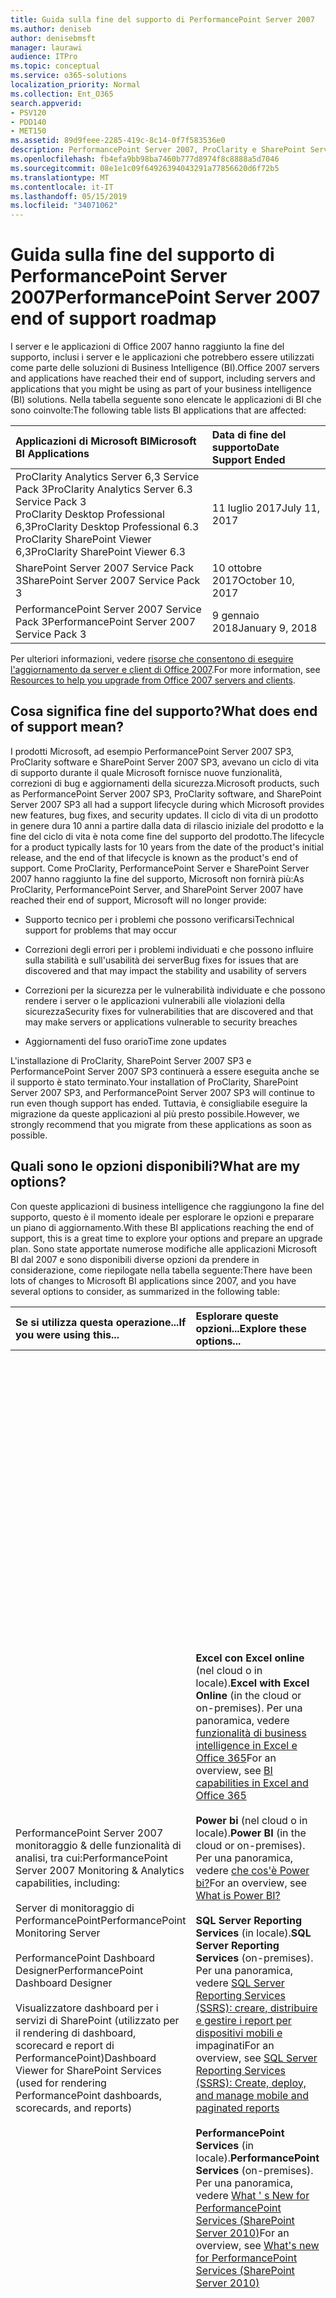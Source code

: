 ```yaml
---
title: Guida sulla fine del supporto di PerformancePoint Server 2007
ms.author: deniseb
author: denisebmsft
manager: laurawi
audience: ITPro
ms.topic: conceptual
ms.service: o365-solutions
localization_priority: Normal
ms.collection: Ent_O365
search.appverid:
- PSV120
- PDD140
- MET150
ms.assetid: 89d9feee-2285-419c-8c14-0f7f583536e0
description: PerformancePoint Server 2007, ProClarity e SharePoint Server 2007 hanno raggiunto la fine del supporto. Leggere questo articolo per pianificare l'aggiornamento della soluzione BI.
ms.openlocfilehash: fb4efa9bb98ba7460b777d8974f8c8888a5d7046
ms.sourcegitcommit: 08e1e1c09f64926394043291a77856620d6f72b5
ms.translationtype: MT
ms.contentlocale: it-IT
ms.lasthandoff: 05/15/2019
ms.locfileid: "34071062"
---
```

# <a name="performancepoint-server-2007-end-of-support-roadmap"></a><span data-ttu-id="acd2c-104">Guida sulla fine del supporto di PerformancePoint Server 2007</span><span class="sxs-lookup"><span data-stu-id="acd2c-104">PerformancePoint Server 2007 end of support roadmap</span></span>

<span data-ttu-id="acd2c-105">I server e le applicazioni di Office 2007 hanno raggiunto la fine del supporto, inclusi i server e le applicazioni che potrebbero essere utilizzati come parte delle soluzioni di Business Intelligence (BI).</span><span class="sxs-lookup"><span data-stu-id="acd2c-105">Office 2007 servers and applications have reached their end of support, including servers and applications that you might be using as part of your business intelligence (BI) solutions.</span></span> <span data-ttu-id="acd2c-106">Nella tabella seguente sono elencate le applicazioni di BI che sono coinvolte:</span><span class="sxs-lookup"><span data-stu-id="acd2c-106">The following table lists BI applications that are affected:</span></span>
  
|<span data-ttu-id="acd2c-107">**Applicazioni di Microsoft BI**</span><span class="sxs-lookup"><span data-stu-id="acd2c-107">**Microsoft BI Applications**</span></span>|<span data-ttu-id="acd2c-108">**Data di fine del supporto**</span><span class="sxs-lookup"><span data-stu-id="acd2c-108">**Date Support Ended**</span></span>|
|:-----|:-----|
|<span data-ttu-id="acd2c-109">ProClarity Analytics Server 6,3 Service Pack 3</span><span class="sxs-lookup"><span data-stu-id="acd2c-109">ProClarity Analytics Server 6.3 Service Pack 3</span></span>  <br/> <span data-ttu-id="acd2c-110">ProClarity Desktop Professional 6,3</span><span class="sxs-lookup"><span data-stu-id="acd2c-110">ProClarity Desktop Professional 6.3</span></span>  <br/> <span data-ttu-id="acd2c-111">ProClarity SharePoint Viewer 6,3</span><span class="sxs-lookup"><span data-stu-id="acd2c-111">ProClarity SharePoint Viewer 6.3</span></span>  <br/> |<span data-ttu-id="acd2c-112">11 luglio 2017</span><span class="sxs-lookup"><span data-stu-id="acd2c-112">July 11, 2017</span></span>  <br/> |
|<span data-ttu-id="acd2c-113">SharePoint Server 2007 Service Pack 3</span><span class="sxs-lookup"><span data-stu-id="acd2c-113">SharePoint Server 2007 Service Pack 3</span></span>  <br/> |<span data-ttu-id="acd2c-114">10 ottobre 2017</span><span class="sxs-lookup"><span data-stu-id="acd2c-114">October 10, 2017</span></span>  <br/> |
|<span data-ttu-id="acd2c-115">PerformancePoint Server 2007 Service Pack 3</span><span class="sxs-lookup"><span data-stu-id="acd2c-115">PerformancePoint Server 2007 Service Pack 3</span></span>  <br/> |<span data-ttu-id="acd2c-116">9 gennaio 2018</span><span class="sxs-lookup"><span data-stu-id="acd2c-116">January 9, 2018</span></span>  <br/> |
   
<span data-ttu-id="acd2c-117">Per ulteriori informazioni, vedere [risorse che consentono di eseguire l'aggiornamento da server e client di Office 2007](upgrade-from-office-2007-servers-and-products.md).</span><span class="sxs-lookup"><span data-stu-id="acd2c-117">For more information, see [Resources to help you upgrade from Office 2007 servers and clients](upgrade-from-office-2007-servers-and-products.md).</span></span>
  
## <a name="what-does-end-of-support-mean"></a><span data-ttu-id="acd2c-118">Cosa significa fine del supporto?</span><span class="sxs-lookup"><span data-stu-id="acd2c-118">What does end of support mean?</span></span>

<span data-ttu-id="acd2c-119">I prodotti Microsoft, ad esempio PerformancePoint Server 2007 SP3, ProClarity software e SharePoint Server 2007 SP3, avevano un ciclo di vita di supporto durante il quale Microsoft fornisce nuove funzionalità, correzioni di bug e aggiornamenti della sicurezza.</span><span class="sxs-lookup"><span data-stu-id="acd2c-119">Microsoft products, such as PerformancePoint Server 2007 SP3, ProClarity software, and SharePoint Server 2007 SP3 all had a support lifecycle during which Microsoft provides new features, bug fixes, and security updates.</span></span> <span data-ttu-id="acd2c-120">Il ciclo di vita di un prodotto in genere dura 10 anni a partire dalla data di rilascio iniziale del prodotto e la fine del ciclo di vita è nota come fine del supporto del prodotto.</span><span class="sxs-lookup"><span data-stu-id="acd2c-120">The lifecycle for a product typically lasts for 10 years from the date of the product's initial release, and the end of that lifecycle is known as the product's end of support.</span></span> <span data-ttu-id="acd2c-121">Come ProClarity, PerformancePoint Server e SharePoint Server 2007 hanno raggiunto la fine del supporto, Microsoft non fornirà più:</span><span class="sxs-lookup"><span data-stu-id="acd2c-121">As ProClarity, PerformancePoint Server, and SharePoint Server 2007 have reached their end of support, Microsoft will no longer provide:</span></span>
  
- <span data-ttu-id="acd2c-122">Supporto tecnico per i problemi che possono verificarsi</span><span class="sxs-lookup"><span data-stu-id="acd2c-122">Technical support for problems that may occur</span></span>
    
- <span data-ttu-id="acd2c-123">Correzioni degli errori per i problemi individuati e che possono influire sulla stabilità e sull'usabilità dei server</span><span class="sxs-lookup"><span data-stu-id="acd2c-123">Bug fixes for issues that are discovered and that may impact the stability and usability of servers</span></span>
    
- <span data-ttu-id="acd2c-124">Correzioni per la sicurezza per le vulnerabilità individuate e che possono rendere i server o le applicazioni vulnerabili alle violazioni della sicurezza</span><span class="sxs-lookup"><span data-stu-id="acd2c-124">Security fixes for vulnerabilities that are discovered and that may make servers or applications vulnerable to security breaches</span></span>
    
- <span data-ttu-id="acd2c-125">Aggiornamenti del fuso orario</span><span class="sxs-lookup"><span data-stu-id="acd2c-125">Time zone updates</span></span>
    
<span data-ttu-id="acd2c-126">L'installazione di ProClarity, SharePoint Server 2007 SP3 e PerformancePoint Server 2007 SP3 continuerà a essere eseguita anche se il supporto è stato terminato.</span><span class="sxs-lookup"><span data-stu-id="acd2c-126">Your installation of ProClarity, SharePoint Server 2007 SP3, and PerformancePoint Server 2007 SP3 will continue to run even though support has ended.</span></span> <span data-ttu-id="acd2c-127">Tuttavia, è consigliabile eseguire la migrazione da queste applicazioni al più presto possibile.</span><span class="sxs-lookup"><span data-stu-id="acd2c-127">However, we strongly recommend that you migrate from these applications as soon as possible.</span></span>
  
## <a name="what-are-my-options"></a><span data-ttu-id="acd2c-128">Quali sono le opzioni disponibili?</span><span class="sxs-lookup"><span data-stu-id="acd2c-128">What are my options?</span></span>

<span data-ttu-id="acd2c-129">Con queste applicazioni di business intelligence che raggiungono la fine del supporto, questo è il momento ideale per esplorare le opzioni e preparare un piano di aggiornamento.</span><span class="sxs-lookup"><span data-stu-id="acd2c-129">With these BI applications reaching the end of support, this is a great time to explore your options and prepare an upgrade plan.</span></span> <span data-ttu-id="acd2c-130">Sono state apportate numerose modifiche alle applicazioni Microsoft BI dal 2007 e sono disponibili diverse opzioni da prendere in considerazione, come riepilogate nella tabella seguente:</span><span class="sxs-lookup"><span data-stu-id="acd2c-130">There have been lots of changes to Microsoft BI applications since 2007, and you have several options to consider, as summarized in the following table:</span></span>
  
|<span data-ttu-id="acd2c-131">**Se si utilizza questa operazione...**</span><span class="sxs-lookup"><span data-stu-id="acd2c-131">**If you were using this...**</span></span>|<span data-ttu-id="acd2c-132">**Esplorare queste opzioni...**</span><span class="sxs-lookup"><span data-stu-id="acd2c-132">**Explore these options...**</span></span>|<span data-ttu-id="acd2c-133">**Tieni presente che...**</span><span class="sxs-lookup"><span data-stu-id="acd2c-133">**And keep this in mind...**</span></span>|
|:-----|:-----|:-----|
| <span data-ttu-id="acd2c-134">PerformancePoint Server 2007 monitoraggio &amp; delle funzionalità di analisi, tra cui:</span><span class="sxs-lookup"><span data-stu-id="acd2c-134">PerformancePoint Server 2007 Monitoring &amp; Analytics capabilities, including:</span></span>  <br/><br/>  <span data-ttu-id="acd2c-135">Server di monitoraggio di PerformancePoint</span><span class="sxs-lookup"><span data-stu-id="acd2c-135">PerformancePoint Monitoring Server</span></span>  <br/><br/>  <span data-ttu-id="acd2c-136">PerformancePoint Dashboard Designer</span><span class="sxs-lookup"><span data-stu-id="acd2c-136">PerformancePoint Dashboard Designer</span></span>  <br/><br/>  <span data-ttu-id="acd2c-137">Visualizzatore dashboard per i servizi di SharePoint (utilizzato per il rendering di dashboard, scorecard e report di PerformancePoint)</span><span class="sxs-lookup"><span data-stu-id="acd2c-137">Dashboard Viewer for SharePoint Services (used for rendering PerformancePoint dashboards, scorecards, and reports)</span></span>  <br/> |<span data-ttu-id="acd2c-138">**Excel con Excel online** (nel cloud o in locale).</span><span class="sxs-lookup"><span data-stu-id="acd2c-138">**Excel with Excel Online** (in the cloud or on-premises).</span></span> <span data-ttu-id="acd2c-139">Per una panoramica, vedere [funzionalità di business intelligence in Excel e Office 365](https://support.office.com/article/26c0548e-124c-4fd3-aab3-5f64568cb743.aspx)</span><span class="sxs-lookup"><span data-stu-id="acd2c-139">For an overview, see [BI capabilities in Excel and Office 365](https://support.office.com/article/26c0548e-124c-4fd3-aab3-5f64568cb743.aspx)</span></span> <br/><br/> <span data-ttu-id="acd2c-140">**Power bi** (nel cloud o in locale).</span><span class="sxs-lookup"><span data-stu-id="acd2c-140">**Power BI** (in the cloud or on-premises).</span></span> <span data-ttu-id="acd2c-141">Per una panoramica, vedere [che cos'è Power bi?](https://go.microsoft.com/fwlink/?linkid=841341)</span><span class="sxs-lookup"><span data-stu-id="acd2c-141">For an overview, see [What is Power BI?](https://go.microsoft.com/fwlink/?linkid=841341)</span></span> <br/><br/> <span data-ttu-id="acd2c-142">**SQL Server Reporting Services** (in locale).</span><span class="sxs-lookup"><span data-stu-id="acd2c-142">**SQL Server Reporting Services** (on-premises).</span></span> <span data-ttu-id="acd2c-143">Per una panoramica, vedere [SQL Server Reporting Services (SSRS): creare, distribuire e gestire i report per dispositivi mobili e](https://go.microsoft.com/fwlink/?linkid=841342) impaginati</span><span class="sxs-lookup"><span data-stu-id="acd2c-143">For an overview, see [SQL Server Reporting Services (SSRS): Create, deploy, and manage mobile and paginated reports](https://go.microsoft.com/fwlink/?linkid=841342)</span></span> <br/><br/> <span data-ttu-id="acd2c-144">**PerformancePoint Services** (in locale).</span><span class="sxs-lookup"><span data-stu-id="acd2c-144">**PerformancePoint Services** (on-premises).</span></span> <span data-ttu-id="acd2c-145">Per una panoramica, vedere [What ' s New for PerformancePoint Services (SharePoint Server 2010)](https://go.microsoft.com/fwlink/?linkid=841343)</span><span class="sxs-lookup"><span data-stu-id="acd2c-145">For an overview, see [What's new for PerformancePoint Services (SharePoint Server 2010)](https://go.microsoft.com/fwlink/?linkid=841343)</span></span> <br/> |<span data-ttu-id="acd2c-146">Excel ed Excel online sono disponibili come soluzioni online (basate su cloud) o in locale.</span><span class="sxs-lookup"><span data-stu-id="acd2c-146">Excel and Excel Online are available as either online (cloud-based) or on-premises solutions.</span></span> <span data-ttu-id="acd2c-147">Molte esigenze di creazione di report e dashboard possono essere soddisfatte con le funzionalità di Excel con Excel online.</span><span class="sxs-lookup"><span data-stu-id="acd2c-147">Many reporting and dashboard needs can be met with the capabilities of Excel with Excel Online.</span></span>  <br/><br/> <span data-ttu-id="acd2c-148">Power BI è disponibile come soluzione online o locale.</span><span class="sxs-lookup"><span data-stu-id="acd2c-148">Power BI is available as either an online or an on-premises solution.</span></span> <span data-ttu-id="acd2c-149">Power BI non è incluso in Office 365, ma è possibile iniziare a usare Power BI gratuitamente e, in base all'utilizzo dei dati e alle esigenze aziendali, eseguire l'aggiornamento a Power BI Pro.</span><span class="sxs-lookup"><span data-stu-id="acd2c-149">Power BI is not included in Office 365, but you can get started using Power BI for free, and then, depending on your data usage and business needs, upgrade to Power BI Pro.</span></span> <br/> <br/> <span data-ttu-id="acd2c-150">Reporting Services e PerformancePoint Services sono entrambe soluzioni locali.</span><span class="sxs-lookup"><span data-stu-id="acd2c-150">Reporting Services and PerformancePoint Services are both on-premises solutions.</span></span>  <br/><br/> <span data-ttu-id="acd2c-151">PerformancePoint Services è disponibile in SharePoint Server 2010, SharePoint Server 2013 e SharePoint Server 2016.</span><span class="sxs-lookup"><span data-stu-id="acd2c-151">PerformancePoint Services is available in SharePoint Server 2010, SharePoint Server 2013, and SharePoint Server 2016.</span></span> <br/> <br/> <span data-ttu-id="acd2c-152">Alcune caratteristiche e i tipi di report disponibili in PerformancePoint Server 2007 non sono disponibili in Excel, Power BI, Reporting Services o PerformancePoint Services.</span><span class="sxs-lookup"><span data-stu-id="acd2c-152">Some features and report types that were available in PerformancePoint Server 2007 are not available in Excel, Power BI, Reporting Services, or PerformancePoint Services.</span></span> <span data-ttu-id="acd2c-153">È consigliabile esaminare le funzionalità disponibili per determinare la soluzione ottimale per le proprie esigenze aziendali.</span><span class="sxs-lookup"><span data-stu-id="acd2c-153">You'll want to review the available features to determine the best solution for your business needs.</span></span>  <br/> |
| <span data-ttu-id="acd2c-154">Software di ProClarity, tra cui:</span><span class="sxs-lookup"><span data-stu-id="acd2c-154">ProClarity software, including:</span></span> <br/> <br/>  <span data-ttu-id="acd2c-155">ProClarity Desktop Professional</span><span class="sxs-lookup"><span data-stu-id="acd2c-155">ProClarity Desktop Professional</span></span>  <br/> <br/> <span data-ttu-id="acd2c-156">ProClarity Analytics Server</span><span class="sxs-lookup"><span data-stu-id="acd2c-156">ProClarity Analytics Server</span></span>  <br/> <br/> <span data-ttu-id="acd2c-157">Visualizzatore di ProClarity di SharePoint</span><span class="sxs-lookup"><span data-stu-id="acd2c-157">ProClarity SharePoint Viewer</span></span>  <br/> |<span data-ttu-id="acd2c-158">**Collaborare con un partner Microsoft** per identificare una soluzione più adatta alle proprie esigenze.</span><span class="sxs-lookup"><span data-stu-id="acd2c-158">**Work with a Microsoft partner** to identify a solution that best meets your needs.</span></span> <span data-ttu-id="acd2c-159">Visitare il [centro per i partner Microsoft](https://go.microsoft.com/fwlink/?linkid=841249)</span><span class="sxs-lookup"><span data-stu-id="acd2c-159">Visit the [Microsoft Partner Center](https://go.microsoft.com/fwlink/?linkid=841249)</span></span> <br/><br/> <span data-ttu-id="acd2c-160">È inoltre possibile valutare l'utilizzo di Excel con Excel online, Power BI, SQL Server Reporting Services o PerformancePoint Services.</span><span class="sxs-lookup"><span data-stu-id="acd2c-160">You can also consider using Excel with Excel Online, Power BI, SQL Server Reporting Services, or PerformancePoint Services.</span></span>  <br/> |<span data-ttu-id="acd2c-161">Molte, ma non tutte, le caratteristiche e le funzionalità disponibili nel software di ProClarity sono disponibili in altre offerte Microsoft, tra cui Excel, Power BI, Reporting Services e PerformancePoint Services.</span><span class="sxs-lookup"><span data-stu-id="acd2c-161">Several, but not all, features and capabilities that were available in ProClarity software are available in other Microsoft offerings, including Excel, Power BI, Reporting Services, and PerformancePoint Services.</span></span>  <br/> |
|<span data-ttu-id="acd2c-162">Indicatori KPI di SharePoint Server 2007, detti anche indicatori KPI MOSS</span><span class="sxs-lookup"><span data-stu-id="acd2c-162">SharePoint Server 2007 KPIs (also called MOSS KPIs)</span></span>  <br/> |<span data-ttu-id="acd2c-163">**Excel con Excel Services** (Excel Services è ora definito Excel online).</span><span class="sxs-lookup"><span data-stu-id="acd2c-163">**Excel with Excel Services** (Excel Services is now referred to as Excel Online).</span></span> <span data-ttu-id="acd2c-164">Per una panoramica, vedere [Business Intelligence in Excel ed Excel Services (SharePoint Server 2013)](https://support.office.com/article/2740f10c-579d-4b40-a1d9-7beb5d38547c.aspx)</span><span class="sxs-lookup"><span data-stu-id="acd2c-164">For an overview, see [Business intelligence in Excel and Excel Services (SharePoint Server 2013)](https://support.office.com/article/2740f10c-579d-4b40-a1d9-7beb5d38547c.aspx)</span></span> <br/> |<span data-ttu-id="acd2c-165">Gli indicatori KPI MOSS creati con SharePoint Server 2007 possono essere utilizzati in SharePoint Server 2010, SharePoint Server 2013 e SharePoint Server 2016; Tuttavia, non è possibile creare nuovi indicatori KPI MOSS.</span><span class="sxs-lookup"><span data-stu-id="acd2c-165">MOSS KPIs that were created using SharePoint Server 2007 can be used in SharePoint Server 2010, SharePoint Server 2013, and SharePoint Server 2016; however, new MOSS KPIs cannot be created.</span></span>  <br/> |
|<span data-ttu-id="acd2c-166">Excel 2007</span><span class="sxs-lookup"><span data-stu-id="acd2c-166">Excel 2007</span></span>  <br/> |<span data-ttu-id="acd2c-167">**Excel con Excel online** (nel cloud o in locale).</span><span class="sxs-lookup"><span data-stu-id="acd2c-167">**Excel with Excel Online** (in the cloud or on-premises).</span></span> <span data-ttu-id="acd2c-168">Per una panoramica, vedere [funzionalità di business intelligence in Excel e Office 365](https://support.office.com/article/26c0548e-124c-4fd3-aab3-5f64568cb743.aspx)</span><span class="sxs-lookup"><span data-stu-id="acd2c-168">For an overview, see [BI capabilities in Excel and Office 365](https://support.office.com/article/26c0548e-124c-4fd3-aab3-5f64568cb743.aspx)</span></span> <br/><br/> <span data-ttu-id="acd2c-169">**Power bi** (nel cloud o in locale).</span><span class="sxs-lookup"><span data-stu-id="acd2c-169">**Power BI** (in the cloud or on-premises).</span></span> <span data-ttu-id="acd2c-170">Per una panoramica, vedere [che cos'è Power bi?](https://go.microsoft.com/fwlink/?linkid=841341)</span><span class="sxs-lookup"><span data-stu-id="acd2c-170">For an overview, see [What is Power BI?](https://go.microsoft.com/fwlink/?linkid=841341)</span></span> <br/> |<span data-ttu-id="acd2c-171">Sia Excel con Excel online sia Power BI offrono all'organizzazione soluzioni basate sul cloud e in locale, con supporto per un'ampia gamma di origini dati.</span><span class="sxs-lookup"><span data-stu-id="acd2c-171">Both Excel with Excel Online and Power BI offer your organization cloud-based and on-premises solutions, with support for a wide variety of data sources.</span></span>  <br/> |
   
### <a name="what-if-i-need-help-selecting-a-solution"></a><span data-ttu-id="acd2c-172">Che cosa succede se si ha bisogno di assistenza selezionando una soluzione?</span><span class="sxs-lookup"><span data-stu-id="acd2c-172">What if I need help selecting a solution?</span></span>

<span data-ttu-id="acd2c-173">Con molte scelte di business intelligence disponibili, potrebbe sembrare preponderante determinare l'opzione migliore.</span><span class="sxs-lookup"><span data-stu-id="acd2c-173">With so many BI choices available, it might seem overwhelming to determine which option is best.</span></span> <span data-ttu-id="acd2c-174">È disponibile una guida online per aiutarti.</span><span class="sxs-lookup"><span data-stu-id="acd2c-174">We have an online guide available to help you.</span></span> <span data-ttu-id="acd2c-175">Vedere [scelta degli strumenti di Business Intelligence (BI) di Microsoft per l'analisi e la creazione di report](https://go.microsoft.com/fwlink/?linkid=839877).</span><span class="sxs-lookup"><span data-stu-id="acd2c-175">See [Choosing Microsoft Business Intelligence (BI) tools for analysis and reporting](https://go.microsoft.com/fwlink/?linkid=839877).</span></span>
  
### <a name="what-happens-if-i-dont-upgrade-now"></a><span data-ttu-id="acd2c-176">Cosa succede se non si esegue l'aggiornamento?</span><span class="sxs-lookup"><span data-stu-id="acd2c-176">What happens if I don't upgrade now?</span></span>

<span data-ttu-id="acd2c-177">È possibile scegliere di non eseguire l'aggiornamento in questo momento.</span><span class="sxs-lookup"><span data-stu-id="acd2c-177">You can choose to not upgrade at this time.</span></span> <span data-ttu-id="acd2c-178">I server e le applicazioni esistenti continueranno a essere eseguiti.</span><span class="sxs-lookup"><span data-stu-id="acd2c-178">Your existing servers and applications will continue to run.</span></span> <span data-ttu-id="acd2c-179">Tuttavia, non si riceveranno ulteriori aggiornamenti, inclusi gli aggiornamenti della sicurezza, dopo la fine del supporto.</span><span class="sxs-lookup"><span data-stu-id="acd2c-179">However, you won't receive any further updates - including security updates - after support has ended.</span></span> <span data-ttu-id="acd2c-180">Se si verifica un problema con le applicazioni server, non sarà possibile ottenere assistenza dal supporto tecnico Microsoft.</span><span class="sxs-lookup"><span data-stu-id="acd2c-180">And, if something goes wrong with your server applications, you won't be able to get help from Microsoft technical support.</span></span>
  
## <a name="how-do-i-plan-my-upgrade"></a><span data-ttu-id="acd2c-181">Come si pianifica l'aggiornamento?</span><span class="sxs-lookup"><span data-stu-id="acd2c-181">How do I plan my upgrade?</span></span>

<span data-ttu-id="acd2c-182">Dopo aver esplorato le opzioni di aggiornamento, il passaggio successivo consiste nel preparare un piano di aggiornamento.</span><span class="sxs-lookup"><span data-stu-id="acd2c-182">After you have explored your upgrade options, your next step is to prepare an upgrade plan.</span></span> <span data-ttu-id="acd2c-183">Nelle sezioni seguenti sono incluse informazioni e collegamenti a risorse aggiuntive che consentono di pianificare la soluzione.</span><span class="sxs-lookup"><span data-stu-id="acd2c-183">The following sections include information and links to additional resources to help you plan your solution.</span></span> <span data-ttu-id="acd2c-184">Per quanto riguarda le applicazioni di Microsoft BI, sono disponibili quattro opzioni principali, tra cui due che funzionano sia nel cloud o in locale, che sono soluzioni solo in locale:</span><span class="sxs-lookup"><span data-stu-id="acd2c-184">When it comes to Microsoft BI applications, you have four main options, including two that work both in the cloud or on-premises, and two that are on-premises-only solutions:</span></span>
  
|<span data-ttu-id="acd2c-185">**Opzione**</span><span class="sxs-lookup"><span data-stu-id="acd2c-185">**Option**</span></span>|<span data-ttu-id="acd2c-186">**Nel cloud o in locale?**</span><span class="sxs-lookup"><span data-stu-id="acd2c-186">**In the cloud or on-premises?**</span></span>|
|:-----|:-----|
|[<span data-ttu-id="acd2c-187">Excel con Excel online</span><span class="sxs-lookup"><span data-stu-id="acd2c-187">Excel with Excel Online</span></span>](#use-excel-with-excel-online-in-the-cloud-or-on-premises) <br/> |<span data-ttu-id="acd2c-188">Sia</span><span class="sxs-lookup"><span data-stu-id="acd2c-188">Both</span></span>  <br/> |
|[<span data-ttu-id="acd2c-189">Power BI</span><span class="sxs-lookup"><span data-stu-id="acd2c-189">Power BI</span></span>](#use-power-bi-in-the-cloud-or-on-premises) <br/> |<span data-ttu-id="acd2c-190">Sia</span><span class="sxs-lookup"><span data-stu-id="acd2c-190">Both</span></span>  <br/> |
|[<span data-ttu-id="acd2c-191">Reporting Services</span><span class="sxs-lookup"><span data-stu-id="acd2c-191">Reporting Services</span></span>](#use-reporting-services-on-premises) <br/> |<span data-ttu-id="acd2c-192">Solo locale</span><span class="sxs-lookup"><span data-stu-id="acd2c-192">On-premises only</span></span>  <br/> |
|[<span data-ttu-id="acd2c-193">PerformancePoint Services</span><span class="sxs-lookup"><span data-stu-id="acd2c-193">PerformancePoint Services</span></span>](#use-performancepoint-services-on-premises) <br/> |<span data-ttu-id="acd2c-194">Solo locale</span><span class="sxs-lookup"><span data-stu-id="acd2c-194">On-premises only</span></span>  <br/> |
   
### <a name="use-excel-with-excel-online-in-the-cloud-or-on-premises"></a><span data-ttu-id="acd2c-195">Utilizzare Excel con Excel online (nel cloud o in locale)</span><span class="sxs-lookup"><span data-stu-id="acd2c-195">Use Excel with Excel Online (in the cloud or on-premises)</span></span>

<span data-ttu-id="acd2c-196">Con Excel online, noto anche come Excel Services in SharePoint Server, gli utenti possono visualizzare e utilizzare le cartelle di lavoro in una finestra del browser, anche se Excel non è installato nel computer in uso.</span><span class="sxs-lookup"><span data-stu-id="acd2c-196">With Excel Online—also known as Excel Services in SharePoint Server—people can view and use workbooks in a browser window, even if Excel is not installed on their computer.</span></span> <span data-ttu-id="acd2c-197">È possibile utilizzare Excel per creare report, scorecard e dashboard e quindi condividere le cartelle di lavoro con altri utenti mediante Excel online, indipendentemente dal fatto che si utilizzi SharePoint Online come parte di Office 365 o SharePoint Server locale.</span><span class="sxs-lookup"><span data-stu-id="acd2c-197">You can use Excel to create reports, scorecards, and dashboards, and then share your workbooks with others by using Excel Online, whether you're using SharePoint Online as part of Office 365, or SharePoint Server on-premises.</span></span> <span data-ttu-id="acd2c-198">E, è possibile utilizzare i dati archiviati in locale o nel cloud, che consente di utilizzare un'ampia gamma di origini dati.</span><span class="sxs-lookup"><span data-stu-id="acd2c-198">And, you can use data stored on-premises or in the cloud, which gives you the ability to use a wide variety of data sources.</span></span>
  
<span data-ttu-id="acd2c-199">Nella tabella seguente vengono confrontati i principali vantaggi derivanti dall'utilizzo di Excel con Office 365 per l'utilizzo di Excel con SharePoint Server, con ulteriori informazioni in basso.</span><span class="sxs-lookup"><span data-stu-id="acd2c-199">The following table compares key advantages of using Excel with Office 365 to using Excel with SharePoint Server, with additional information below.</span></span>
  
|<span data-ttu-id="acd2c-200">**[Excel con Office 365 (nel cloud)](#excel-with-office-365-in-the-cloud)**</span><span class="sxs-lookup"><span data-stu-id="acd2c-200">**[Excel with Office 365 (in the cloud)](#excel-with-office-365-in-the-cloud)**</span></span>|<span data-ttu-id="acd2c-201">**[Excel con SharePoint Server (in locale)](#excel-with-sharepoint-server-on-premises)**</span><span class="sxs-lookup"><span data-stu-id="acd2c-201">**[Excel with SharePoint Server (on-premises)](#excel-with-sharepoint-server-on-premises)**</span></span>|
|:-----|:-----|
|<span data-ttu-id="acd2c-202">**È possibile ottenere la versione più recente di Excel**.</span><span class="sxs-lookup"><span data-stu-id="acd2c-202">**You get the latest, greatest version of Excel**.</span></span> <span data-ttu-id="acd2c-203">Con Office 365, è possibile ottenere la versione più recente di Excel, che include i tipi di grafico potenti e nuovi, la possibilità di creare grafici e tabelle in modo semplice e rapido e il supporto per altre origini dati.</span><span class="sxs-lookup"><span data-stu-id="acd2c-203">With Office 365, you get the latest version of Excel, which includes powerful, new chart types, the ability to create charts and tables quickly and easily, and support for more data sources.</span></span> <br/> <br/> <span data-ttu-id="acd2c-204">L' **installazione è molto più semplice**.</span><span class="sxs-lookup"><span data-stu-id="acd2c-204">**Setup is much simpler**.</span></span> <span data-ttu-id="acd2c-205">Excel online è incluso in Office 365 for business, quindi non c'è un sollevamento di carichi pesanti da parte vostra.</span><span class="sxs-lookup"><span data-stu-id="acd2c-205">Excel Online is included with Office 365 for business, so there's no heavy lifting on your part.</span></span> <span data-ttu-id="acd2c-206">Iscriviti e accedi e sarai sempre più veloce e in esecuzione in modo più efficiente rispetto all'aggiornamento dei server locali.</span><span class="sxs-lookup"><span data-stu-id="acd2c-206">Sign up and sign in, and you'll be up and running faster and more efficiently than upgrading your on-premises servers.</span></span> <br/> <br/> <span data-ttu-id="acd2c-207">**Gli utenti hanno accesso a tutte le cartelle di lavoro in qualsiasi luogo**.</span><span class="sxs-lookup"><span data-stu-id="acd2c-207">**People have everywhere access to their workbooks**.</span></span> <span data-ttu-id="acd2c-208">Gli utenti possono visualizzare le cartelle di lavoro in modo sicuro ovunque si trovino, usando il proprio computer, Smart Phone e tablet.</span><span class="sxs-lookup"><span data-stu-id="acd2c-208">People can securely view workbooks from wherever they are, using their computer, smart phone, and tablet.</span></span> <br/> <br/> <span data-ttu-id="acd2c-209">Sono **disponibili altre informazioni**.</span><span class="sxs-lookup"><span data-stu-id="acd2c-209">**There's more**!</span></span> <span data-ttu-id="acd2c-210">Vedere [funzionalità di business intelligence in Excel e Office 365](https://support.office.com/article/26c0548e-124c-4fd3-aab3-5f64568cb743.aspx)</span><span class="sxs-lookup"><span data-stu-id="acd2c-210">See [BI capabilities in Excel and Office 365](https://support.office.com/article/26c0548e-124c-4fd3-aab3-5f64568cb743.aspx)</span></span> <br/> |<span data-ttu-id="acd2c-211">**È possibile gestire le impostazioni globali**.</span><span class="sxs-lookup"><span data-stu-id="acd2c-211">**You manage your global settings**.</span></span> <span data-ttu-id="acd2c-212">In qualità di amministratore di SharePoint, è possibile specificare le impostazioni globali, ad esempio la sicurezza, il bilanciamento del carico, la gestione delle sessioni, la memorizzazione nella cache delle cartelle di lavoro e le connessioni dati esterne.</span><span class="sxs-lookup"><span data-stu-id="acd2c-212">As a SharePoint administrator, you can specify global settings, such as security, load balancing, session management, workbook caching, and external data connections.</span></span> <br/> <br/> <span data-ttu-id="acd2c-213">**È possibile utilizzare Excel Services con PerformancePoint Services**.</span><span class="sxs-lookup"><span data-stu-id="acd2c-213">**You can use Excel Services with PerformancePoint Services**.</span></span> <span data-ttu-id="acd2c-214">È possibile configurare Excel Services e PerformancePoint Services come parte dell'installazione di SharePoint Server e includere i report di Excel Services nei dashboard di PerformancePoint.</span><span class="sxs-lookup"><span data-stu-id="acd2c-214">You can configure Excel Services and PerformancePoint Services as part of your SharePoint Server installation, and include Excel Services reports in your PerformancePoint dashboards.</span></span> <br/> <br/> <span data-ttu-id="acd2c-215">Sono **disponibili altre informazioni**.</span><span class="sxs-lookup"><span data-stu-id="acd2c-215">**There's more**!</span></span> <span data-ttu-id="acd2c-216">Vedere [Business Intelligence in Excel ed Excel Services (SharePoint Server 2013)](https://support.office.com/article/2740f10c-579d-4b40-a1d9-7beb5d38547c.aspx)</span><span class="sxs-lookup"><span data-stu-id="acd2c-216">See [Business intelligence in Excel and Excel Services (SharePoint Server 2013)](https://support.office.com/article/2740f10c-579d-4b40-a1d9-7beb5d38547c.aspx)</span></span> <br/> |
   
#### <a name="excel-with-office-365-in-the-cloud"></a><span data-ttu-id="acd2c-217">Excel con Office 365 (nel cloud)</span><span class="sxs-lookup"><span data-stu-id="acd2c-217">Excel with Office 365 (in the cloud)</span></span>

<span data-ttu-id="acd2c-218">Se si passa a Office 365, sono disponibili i servizi e le applicazioni più aggiornati, tra cui Excel 2016 ed Excel online.</span><span class="sxs-lookup"><span data-stu-id="acd2c-218">If you move to Office 365, you'll have the most up-to-date services and applications, including Excel 2016 and Excel Online.</span></span> <span data-ttu-id="acd2c-219">PerformancePoint Services non è disponibile in Office 365, quindi sostituirà il contenuto del dashboard di PerformancePoint con cartelle di lavoro di Excel o altri report.</span><span class="sxs-lookup"><span data-stu-id="acd2c-219">PerformancePoint Services is not available in Office 365, so you'll be replacing your PerformancePoint dashboard content with Excel workbooks or other reports.</span></span> <span data-ttu-id="acd2c-220">La buona notizia è che Excel 2016 ha un sacco di nuovi tipi di grafico e la creazione di dashboard impressionanti in Excel è più facile che mai.</span><span class="sxs-lookup"><span data-stu-id="acd2c-220">The good news is, Excel 2016 has lots of new chart types and creating impressive dashboards in Excel is easier than ever.</span></span> <span data-ttu-id="acd2c-221">E vengono aggiunte regolarmente nuove funzionalità.</span><span class="sxs-lookup"><span data-stu-id="acd2c-221">And, new features are being added regularly.</span></span> <span data-ttu-id="acd2c-222">Per ulteriori informazioni, vedere [What ' s New in Excel 2016 for Windows](https://support.office.com/article/5fdb9208-ff33-45b6-9e08-1f5cdb3a6c73.aspx).</span><span class="sxs-lookup"><span data-stu-id="acd2c-222">To learn more, see [What's New in Excel 2016 for Windows](https://support.office.com/article/5fdb9208-ff33-45b6-9e08-1f5cdb3a6c73.aspx).</span></span>
  
<span data-ttu-id="acd2c-223">Quando si acquistano 50 seggi o più di Office 365, il team di Microsoft FastTrack può essere di aiuto per la configurazione.</span><span class="sxs-lookup"><span data-stu-id="acd2c-223">And, when you purchase 50 seats or more of Office 365, the Microsoft FastTrack team can help you get set up.</span></span> <span data-ttu-id="acd2c-224">Per ulteriori informazioni, visitare [FastTrack](https://www.microsoft.com/fasttrack/microsoft-365/office-365).</span><span class="sxs-lookup"><span data-stu-id="acd2c-224">To learn more, visit [FastTrack](https://www.microsoft.com/fasttrack/microsoft-365/office-365).</span></span>
  
#### <a name="excel-with-sharepoint-server-on-premises"></a><span data-ttu-id="acd2c-225">Excel con SharePoint Server (in locale)</span><span class="sxs-lookup"><span data-stu-id="acd2c-225">Excel with SharePoint Server (on-premises)</span></span>

<span data-ttu-id="acd2c-226">Se si esegue l'aggiornamento a una versione più recente di SharePoint, è possibile utilizzare Excel Services o Excel online, come indicato di seguito:</span><span class="sxs-lookup"><span data-stu-id="acd2c-226">If you upgrade to a newer version of SharePoint, you can use Excel with Excel Services or Excel Online, as follows:</span></span>
  
- <span data-ttu-id="acd2c-227">Excel Services in SharePoint Server 2010</span><span class="sxs-lookup"><span data-stu-id="acd2c-227">Excel Services in SharePoint Server 2010</span></span>
    
- <span data-ttu-id="acd2c-228">Excel Services in SharePoint Server 2013</span><span class="sxs-lookup"><span data-stu-id="acd2c-228">Excel Services in SharePoint Server 2013</span></span>
    
- <span data-ttu-id="acd2c-229">Excel online, che fa parte di Office Online Server, installato separatamente da SharePoint Server 2016</span><span class="sxs-lookup"><span data-stu-id="acd2c-229">Excel Online, which is part of Office Online Server, installed separately from SharePoint Server 2016</span></span>
    
<span data-ttu-id="acd2c-230">È possibile configurare PerformancePoint Services anche nella nuova versione di SharePoint Server e utilizzarlo insieme a Excel Services o Excel online.</span><span class="sxs-lookup"><span data-stu-id="acd2c-230">You can configure PerformancePoint Services in your new version of SharePoint Server as well, and use that together with Excel Services or Excel Online.</span></span>
  
<span data-ttu-id="acd2c-231">Per ulteriori informazioni sulle opzioni di aggiornamento di SharePoint, vedere la Guida [di orientamento alla fine del supporto di SharePoint Server 2007](sharepoint-2007-end-of-support.md).</span><span class="sxs-lookup"><span data-stu-id="acd2c-231">To learn more about your SharePoint upgrade options, see [SharePoint Server 2007 end of support Roadmap](sharepoint-2007-end-of-support.md).</span></span>
  
<span data-ttu-id="acd2c-232">Per ulteriori informazioni su Excel Services, vedere [Panoramica di Excel Services (SharePoint Server 2010)](https://go.microsoft.com/fwlink/?linkid=841362).</span><span class="sxs-lookup"><span data-stu-id="acd2c-232">To learn more about Excel Services, see [Excel Services overview (SharePoint Server 2010)](https://go.microsoft.com/fwlink/?linkid=841362).</span></span>
  
### <a name="use-power-bi-in-the-cloud-or-on-premises"></a><span data-ttu-id="acd2c-233">Utilizzare Power BI (nel cloud o in locale)</span><span class="sxs-lookup"><span data-stu-id="acd2c-233">Use Power BI (in the cloud or on-premises)</span></span>

<span data-ttu-id="acd2c-234">Power BI è una famiglia di strumenti di analisi aziendale per l'analisi dei dati e la condivisione delle informazioni.</span><span class="sxs-lookup"><span data-stu-id="acd2c-234">Power BI is a suite of business analytics tools to analyze data and share insights.</span></span> <span data-ttu-id="acd2c-235">Con Power BI, è possibile creare report e dashboard interattivi utilizzando origini dati locali o online.</span><span class="sxs-lookup"><span data-stu-id="acd2c-235">With Power BI, you can create interactive reports and dashboards using on-premises or online data sources.</span></span> <span data-ttu-id="acd2c-236">Gli utenti possono visualizzare e utilizzare i report e i dashboard utilizzando i computer o i dispositivi mobili.</span><span class="sxs-lookup"><span data-stu-id="acd2c-236">People can view and use your reports and dashboards using their computers or mobile devices.</span></span>
  
<span data-ttu-id="acd2c-237">Power BI non è incluso in Office 365 o SharePoint Server, ma è un'offerta separata che include il desktop Power bi, i gateway Power BI e il servizio Power BI.</span><span class="sxs-lookup"><span data-stu-id="acd2c-237">Power BI is not included in Office 365 or SharePoint Server, but is a separate offering that includes Power BI Desktop, Power BI gateways, and the Power BI service.</span></span> <span data-ttu-id="acd2c-238">Power BI si integra anche con SharePoint Online.</span><span class="sxs-lookup"><span data-stu-id="acd2c-238">Power BI also integrates with SharePoint Online.</span></span> <span data-ttu-id="acd2c-239">È possibile iniziare a utilizzare Power BI gratuitamente e, in base all'utilizzo dei dati e alle esigenze aziendali, eseguire l'aggiornamento a Power BI Pro.</span><span class="sxs-lookup"><span data-stu-id="acd2c-239">You can get started with Power BI for free, and depending on your data usage and business needs, upgrade to Power BI Pro.</span></span> <span data-ttu-id="acd2c-240">Per ulteriori informazioni, vedere [che cos'è Power bi?](https://go.microsoft.com/fwlink/?linkid=841341)</span><span class="sxs-lookup"><span data-stu-id="acd2c-240">To learn more, see [What is Power BI?](https://go.microsoft.com/fwlink/?linkid=841341)</span></span>
  
### <a name="use-reporting-services-on-premises"></a><span data-ttu-id="acd2c-241">Utilizzare Reporting Services (in locale)</span><span class="sxs-lookup"><span data-stu-id="acd2c-241">Use Reporting Services (on-premises)</span></span>

<span data-ttu-id="acd2c-242">SQL Server Reporting Services offre una soluzione di reporting affidabile, insieme alla possibilità di installare e configurare Reporting Services in modalità nativa o in modalità integrata di SharePoint.</span><span class="sxs-lookup"><span data-stu-id="acd2c-242">SQL Server Reporting Services provides a robust reporting solution, along with the ability to install and configure Reporting Services in either native mode or SharePoint integrated mode.</span></span> <span data-ttu-id="acd2c-243">È possibile creare report utilizzando diversi strumenti, tra cui progettazione report, Generatore report e Power View.</span><span class="sxs-lookup"><span data-stu-id="acd2c-243">You can author reports using several tools, including Report Designer, Report Builder, and Power View.</span></span> <span data-ttu-id="acd2c-244">Con l'ultima versione di SQL Server, è anche possibile utilizzare l'editore di report di SQL Server Mobile per recapitare i report che si adattano a qualsiasi dimensione dello schermo, offrendo all'organizzazione la possibilità di usare i report sui propri dispositivi mobili.</span><span class="sxs-lookup"><span data-stu-id="acd2c-244">With the latest release of SQL Server, you can also use SQL Server Mobile Report Publisher to deliver reports that scale to any screen size, giving your organization the ability to consume reports on their mobile devices.</span></span> <span data-ttu-id="acd2c-245">Per ulteriori informazioni, vedere [SQL Server Reporting Services (SSRS): creare, distribuire e gestire i report per dispositivi mobili e](https://go.microsoft.com/fwlink/?linkid=841342)impaginati.</span><span class="sxs-lookup"><span data-stu-id="acd2c-245">To learn more, see [SQL Server Reporting Services (SSRS): Create, deploy, and manage mobile and paginated reports](https://go.microsoft.com/fwlink/?linkid=841342).</span></span>
  
### <a name="use-performancepoint-services-on-premises"></a><span data-ttu-id="acd2c-246">Utilizzo di PerformancePoint Services (in locale)</span><span class="sxs-lookup"><span data-stu-id="acd2c-246">Use PerformancePoint Services (on-premises)</span></span>

<span data-ttu-id="acd2c-247">Come si sa, PerformancePoint Server 2007 è stato acquistato separatamente da SharePoint Server 2007.</span><span class="sxs-lookup"><span data-stu-id="acd2c-247">As you know, PerformancePoint Server 2007 was purchased separately from SharePoint Server 2007.</span></span> <span data-ttu-id="acd2c-248">A partire da SharePoint Server 2010, PerformancePoint Services è un'applicazione di servizio in SharePoint Server.</span><span class="sxs-lookup"><span data-stu-id="acd2c-248">Beginning with SharePoint Server 2010, PerformancePoint Services is a service application in SharePoint Server.</span></span> <span data-ttu-id="acd2c-249">Ciò significa che non è necessario acquistare licenze o hardware server distinti per poter utilizzare PerformancePoint Services.</span><span class="sxs-lookup"><span data-stu-id="acd2c-249">This means that you do not have to purchase separate server licenses or hardware in order to use PerformancePoint Services.</span></span>
  
<span data-ttu-id="acd2c-250">Per passare da PerformancePoint Server 2007 a PerformancePoint Services, passare a una versione più recente di SharePoint Server e configurare PerformancePoint Services.</span><span class="sxs-lookup"><span data-stu-id="acd2c-250">To move from PerformancePoint Server 2007 to PerformancePoint Services, you move to a more recent version of SharePoint Server, and configure PerformancePoint Services.</span></span> <span data-ttu-id="acd2c-251">La versione di SharePoint Server che si sta spostando determinerà se è possibile importare il contenuto del dashboard esistente da PerformancePoint Server 2007 a PerformancePoint Services.</span><span class="sxs-lookup"><span data-stu-id="acd2c-251">The version of SharePoint Server you're moving to will determine whether you can import your existing dashboard content from PerformancePoint Server 2007 to PerformancePoint Services.</span></span>
  
- <span data-ttu-id="acd2c-252">Se si esegue l'aggiornamento a SharePoint Server 2010, è possibile importare il contenuto del dashboard di PerformancePoint da PerformancePoint Server 2007 in PerformancePoint Services in SharePoint Server 2010.</span><span class="sxs-lookup"><span data-stu-id="acd2c-252">If you're upgrading to SharePoint Server 2010, you can import your PerformancePoint dashboard content from PerformancePoint Server 2007 to PerformancePoint Services in SharePoint Server 2010.</span></span> <span data-ttu-id="acd2c-253">Per ulteriori informazioni su come funziona, vedere [Import Wizard: PerformancePoint server 2007 content to SharePoint server 2010](https://go.microsoft.com/fwlink/?linkid=838873).</span><span class="sxs-lookup"><span data-stu-id="acd2c-253">To learn more about how this works, see [Import Wizard: PerformancePoint Server 2007 content to SharePoint Server 2010](https://go.microsoft.com/fwlink/?linkid=838873).</span></span>
    
- <span data-ttu-id="acd2c-254">Se si passa a SharePoint Server 2013 o a SharePoint Server 2016, è molto probabile che sia necessario creare un nuovo contenuto del dashboard (origini dati, report, scorecard e pagine del dashboard).</span><span class="sxs-lookup"><span data-stu-id="acd2c-254">If you're moving to SharePoint Server 2013 or to SharePoint Server 2016, you'll most likely need to create new dashboard content (data sources, reports, scorecards, and dashboard pages).</span></span>
    
<span data-ttu-id="acd2c-255">Per iniziare a utilizzare il piano di aggiornamento di PerformancePoint Services, vedere le risorse seguenti:</span><span class="sxs-lookup"><span data-stu-id="acd2c-255">To get started on your PerformancePoint Services upgrade plan, see the following resources:</span></span>
  
1. [<span data-ttu-id="acd2c-256">Guida di orientamento alla fine del supporto di SharePoint Server 2007</span><span class="sxs-lookup"><span data-stu-id="acd2c-256">SharePoint Server 2007 end of support Roadmap</span></span>](sharepoint-2007-end-of-support.md)
    
2. <span data-ttu-id="acd2c-257">Quando si conosce la versione di SharePoint a cui si sta spostando, vedere l'articolo corrispondente per PerformancePoint Services:</span><span class="sxs-lookup"><span data-stu-id="acd2c-257">When you know which version of SharePoint you're moving to, see the corresponding article for PerformancePoint Services:</span></span>
    
  - [<span data-ttu-id="acd2c-258">Pianificare PerformancePoint Services (SharePoint Server 2010)</span><span class="sxs-lookup"><span data-stu-id="acd2c-258">Plan for PerformancePoint Services (SharePoint Server 2010)</span></span>](https://go.microsoft.com/fwlink/?linkid=841363)
    
  - [<span data-ttu-id="acd2c-259">Panoramica di PerformancePoint Services in SharePoint Server 2013</span><span class="sxs-lookup"><span data-stu-id="acd2c-259">PerformancePoint Services in SharePoint Server 2013 overview</span></span>](https://go.microsoft.com/fwlink/?linkid=841551)
    
  - [<span data-ttu-id="acd2c-260">Panoramica di PerformancePoint Services in SharePoint Server 2016</span><span class="sxs-lookup"><span data-stu-id="acd2c-260">PerformancePoint Services in SharePoint Server 2016 overview</span></span>](https://go.microsoft.com/fwlink/?linkid=874704)
    
<span data-ttu-id="acd2c-261">Quando si esegue l'aggiornamento a PerformancePoint Services, è possibile utilizzare diverse nuove funzionalità e miglioramenti.</span><span class="sxs-lookup"><span data-stu-id="acd2c-261">When you upgrade to PerformancePoint Services, you'll enjoy several new features and enhancements.</span></span> <span data-ttu-id="acd2c-262">PerformancePoint Services offre scorecard migliorate, nuove visualizzazioni, ad esempio l'albero di scomposizione e il rapporto Dettagli KPI, e altri tipi di grafico, migliori funzionalità di filtraggio delle informazioni temporali e una migliore conformità dell'accessibilità.</span><span class="sxs-lookup"><span data-stu-id="acd2c-262">PerformancePoint Services offers improved scorecards, new visualizations, such as the Decomposition Tree, and KPI Details report, and more chart types, better Time Intelligence filtering capabilities, and improved accessibility compliance.</span></span> <span data-ttu-id="acd2c-263">Per ulteriori informazioni, vedere [What ' s New for PerformancePoint Services (SharePoint Server 2010)](https://go.microsoft.com/fwlink/?linkid=841343).</span><span class="sxs-lookup"><span data-stu-id="acd2c-263">To learn more, see [What's new for PerformancePoint Services (SharePoint Server 2010)](https://go.microsoft.com/fwlink/?linkid=841343).</span></span>
  
## <a name="where-can-i-get-help-with-my-upgrade"></a><span data-ttu-id="acd2c-264">Dove è possibile ottenere assistenza per l'aggiornamento?</span><span class="sxs-lookup"><span data-stu-id="acd2c-264">Where can I get help with my upgrade?</span></span>

<span data-ttu-id="acd2c-265">Se si sta eseguendo l'aggiornamento in locale o si passa a Office 365, è consigliabile collaborare con un partner Microsoft.</span><span class="sxs-lookup"><span data-stu-id="acd2c-265">Whether you're upgrading on-premises or moving to Office 365, we recommend that you work with a Microsoft partner.</span></span> <span data-ttu-id="acd2c-266">Un partner qualificato può essere utile per identificare la soluzione più adatta alle proprie esigenze aziendali e facilitare la distribuzione.</span><span class="sxs-lookup"><span data-stu-id="acd2c-266">A qualified partner can help you identify the solution that best meets your business needs and assist with your deployment.</span></span> <span data-ttu-id="acd2c-267">Visitare il [centro partner Microsoft](https://go.microsoft.com/fwlink/?linkid=841249)e utilizzare i filtri di ricerca per trovare un provider di soluzioni.</span><span class="sxs-lookup"><span data-stu-id="acd2c-267">Visit the [Microsoft Partner Center](https://go.microsoft.com/fwlink/?linkid=841249), and use the search filters to find a solution provider.</span></span>
  
## <a name="related-topics"></a><span data-ttu-id="acd2c-268">Argomenti correlati</span><span class="sxs-lookup"><span data-stu-id="acd2c-268">Related topics</span></span>

[<span data-ttu-id="acd2c-269">Risorse utili per l'aggiornamento da server e client di Office 2007</span><span class="sxs-lookup"><span data-stu-id="acd2c-269">Resources to help you upgrade from Office 2007 servers and clients</span></span>](upgrade-from-office-2007-servers-and-products.md)
  
[<span data-ttu-id="acd2c-270">Gruppo di pensionamento di Office (Microsoft Tech Community)</span><span class="sxs-lookup"><span data-stu-id="acd2c-270">Office Retirement Group (Microsoft Tech Community)</span></span>](https://go.microsoft.com/fwlink/?linkid=842065)


  

